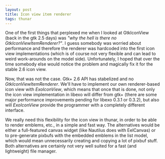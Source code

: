 ```yaml
---
layout: post
title: Icon view item renderer
tags: thunar
---
```


One of the first things that perplexed me when I looked at GtkIconView (back in the gtk 2.5 days) was <i>"why the hell is there no GtkIconViewItemRenderer?"</i>. I guess somebody was worried about performance and therefore the renderer was hardcoded into the first icon view implementations (which is of course not very flexible and can lead to weird work-arounds on the model side). Unfortunately, I hoped that over the time somebody else would notice the problem and magically fix it for the stable 2.6 icon view.

Now, that was not the case. Gtk+ 2.6 API has stabelized and no <i>GtkIconViewItemRenderer</i>. We'll have to implement our own renderer-based icon view with <i>ExoIconView</i>, which means that once that is done, not only the icon view implementation in libexo will differ from gtk+ (there are some major performance improvements pending for libexo 0.3.1 or 0.3.2), but also will <i>ExoIconView</i> provide the programmer with a completely different interface.

We really need this flexibility for the icon view in thunar, in order to be able to render emblems, etc., in a simple and fast way. The alternatives would be either a full-featured canvas widget (like Nautilus does with EelCanvas) or to pre-generate pixbufs with the embedded emblems in the list model, which would mean unnecessarily creating and copying a lot of pixbuf stuff. Both alternatives are certainly not very well suited for a fast (and lightweight) file manager.

